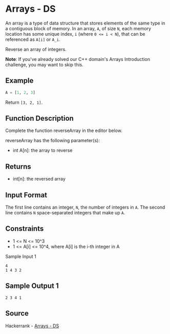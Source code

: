 # Arrays - DS

An array is a type of data structure that stores elements of the same type in a contiguous block of memory. In an array, `A`, of size `N`, each memory location has some unique index, `i` (where `0 <= i < N`), that can be referenced as  `A[i]` or `A_i`.

Reverse an array of integers.

**Note**: If you've already solved our C++ domain's Arrays Introduction challenge, you may want to skip this.

## Example

```python
A = [1, 2, 3]
```

Return `[3, 2, 1]`.

## Function Description

Complete the function reverseArray in the editor below.

reverseArray has the following parameter(s):

- int A[n]: the array to reverse

## Returns

- int[n]: the reversed array

## Input Format

The first line contains an integer, `N`, the number of integers in `A`.
The second line contains `N` space-separated integers that make up `A`.

## Constraints

- 1 <= N <= 10^3
- 1 <= A[i] <= 10^4, where A[i] is the i-th integer in A

Sample Input 1

```
4
1 4 3 2
```

## Sample Output 1

```
2 3 4 1
```

## Source

Hackerrank - [Arrays - DS](https://www.hackerrank.com/challenges/arrays-ds/problem)
